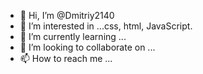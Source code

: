 - 👋 Hi, I’m @Dmitriy2140  
- 👀 I’m interested in ...css, html, JavaScript.
- 🌱 I’m currently learning ...
- 💞️ I’m looking to collaborate on ...
- 📫 How to reach me ...

<!---
Dmitriy2140/Dmitriy2140 is a ✨ special ✨ repository because its `README.md` (this file) appears on your GitHub profile.
You can click the Preview link to take a look at your changes.
--->
